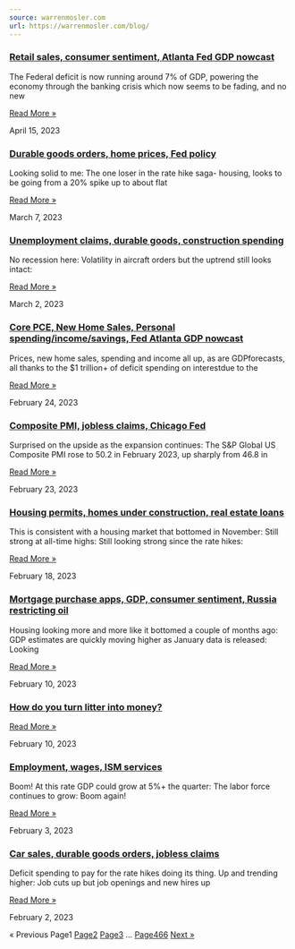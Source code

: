 ```yaml
---
source: warrenmosler.com
url: https://warrenmosler.com/blog/
---
```


### [Retail sales, consumer sentiment, Atlanta Fed GDP nowcast](https://warrenmosler.com/retail-sales-consumer-sentiment-atlanta-fed-gdp-nowcast/)

The Federal deficit is now running around 7% of GDP, powering the economy through the banking crisis which now seems to be fading, and no new

[Read More »](https://warrenmosler.com/retail-sales-consumer-sentiment-atlanta-fed-gdp-nowcast/)

April 15, 2023

### [Durable goods orders, home prices, Fed policy](https://warrenmosler.com/durable-goods-orders-home-prices-fed-policy/)

Looking solid to me: The one loser in the rate hike saga- housing, looks to be going from a 20% spike up to about flat

[Read More »](https://warrenmosler.com/durable-goods-orders-home-prices-fed-policy/)

March 7, 2023

### [Unemployment claims, durable goods, construction spending](https://warrenmosler.com/unemployment-claims-durable-goods-construction-spending/)

No recession here: Volatility in aircraft orders but the uptrend still looks intact:

[Read More »](https://warrenmosler.com/unemployment-claims-durable-goods-construction-spending/)

March 2, 2023

### [Core PCE, New Home Sales, Personal spending/income/savings, Fed Atlanta GDP nowcast](https://warrenmosler.com/core-pce-new-home-sales-personal-spending-income-savings-fed-atlanta-gdp-nowcast/)

Prices, new home sales, spending and income all up, as are GDPforecasts, all thanks to the $1 trillion+ of deficit spending on interestdue to the

[Read More »](https://warrenmosler.com/core-pce-new-home-sales-personal-spending-income-savings-fed-atlanta-gdp-nowcast/)

February 24, 2023

### [Composite PMI, jobless claims, Chicago Fed](https://warrenmosler.com/composite-pmi-jobless-claims-chicago-fed/)

Surprised on the upside as the expansion continues: The S&P Global US Composite PMI rose to 50.2 in February 2023, up sharply from 46.8 in

[Read More »](https://warrenmosler.com/composite-pmi-jobless-claims-chicago-fed/)

February 23, 2023

### [Housing permits, homes under construction, real estate loans](https://warrenmosler.com/housing-permits-homes-under-construction-real-estate-loans/)

This is consistent with a housing market that bottomed in November: Still strong at all-time highs: Still looking strong since the rate hikes:

[Read More »](https://warrenmosler.com/housing-permits-homes-under-construction-real-estate-loans/)

February 18, 2023

### [Mortgage purchase apps, GDP, consumer sentiment, Russia restricting oil](https://warrenmosler.com/mortgage-purchase-apps-gdp-consumer-sentiment-russia-restricting-oil/)

Housing looking more and more like it bottomed a couple of months ago: GDP estimates are quickly moving higher as January data is released: Looking

[Read More »](https://warrenmosler.com/mortgage-purchase-apps-gdp-consumer-sentiment-russia-restricting-oil/)

February 10, 2023

### [How do you turn litter into money?](https://warrenmosler.com/how-do-you-turn-litter-into-money/)

[Read More »](https://warrenmosler.com/how-do-you-turn-litter-into-money/)

February 10, 2023

### [Employment, wages, ISM services](https://warrenmosler.com/employment-wages-ism-services/)

Boom! At this rate GDP could grow at 5%+ the quarter: The labor force continues to grow: Boom again!

[Read More »](https://warrenmosler.com/employment-wages-ism-services/)

February 3, 2023

### [Car sales, durable goods orders, jobless claims](https://warrenmosler.com/car-sales-durable-goods-orders-jobless-claims/)

Deficit spending to pay for the rate hikes doing its thing. Up and trending higher: Job cuts up but job openings and new hires up

[Read More »](https://warrenmosler.com/car-sales-durable-goods-orders-jobless-claims/)

February 2, 2023

« Previous Page1 [Page2](https://warrenmosler.com/blog/page/2/) [Page3](https://warrenmosler.com/blog/page/3/) … [Page466](https://warrenmosler.com/blog/page/466/) [Next »](https://warrenmosler.com/blog/page/2/)
